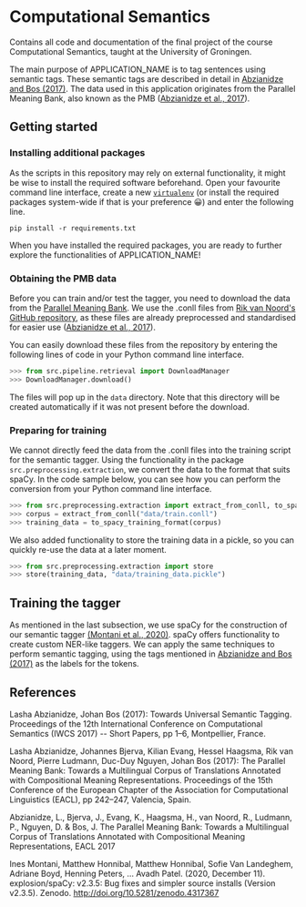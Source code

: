 # Computational Semantics
Contains all code and documentation of the final project of the course
 Computational Semantics, taught at the University of Groningen.
 
The main purpose of APPLICATION_NAME is to tag sentences using
 semantic tags. These semantic tags are described in detail in [Abzianidze and Bos (2017)](https://www.aclweb.org/anthology/W17-6901.pdf).
 The data used in this application originates from the Parallel Meaning
  Bank, also known as the PMB ([Abzianidze et al., 2017](https://www.aclweb.org/anthology/E17-2039.pdf)).

## Getting started

### Installing additional packages

As the scripts in this repository may rely on external functionality,
it might be wise to install the required software beforehand. Open your
 favourite command line interface, create a new [`virtualenv`](
 https://docs.python.org/3/library/venv.html) (or
 install the required packages system-wide if that is your preference 😀)
 and enter the following line.
 
 ```shell script
pip install -r requirements.txt
```

When you have installed the required packages, you are ready to further
explore the functionalities of APPLICATION_NAME!


### Obtaining the PMB data

Before you can train and/or test the tagger, you need to download the
 data from the [Parallel Meaning Bank](https://pmb.let.rug.nl/). We use
  the .conll files from [Rik van Noord's](http://www.rikvannoord.nl/)
   [GitHub repository](https://github.com/RikVN/DRS_parsing), as these
    files are already preprocessed and standardised for easier use
     ([Abzianidze et al., 2017](https://www.aclweb.org/anthology/E17-2039.pdf)).
    
You can easily download these files from the repository by entering the
following lines of code in your Python command line interface.

```python
>>> from src.pipeline.retrieval import DownloadManager
>>> DownloadManager.download()
```

The files will pop up in the `data` directory. Note that this directory
will be created automatically if it was not present before the download.

### Preparing for training

We cannot directly feed the data from the .conll files into the training
script for the semantic tagger. Using the functionality in
the package `src.preprocessing.extraction`, we convert the data
to the format that suits spaCy. In the code sample below, you can see 
how you can perform the conversion from your Python command line interface.

```python
>>> from src.preprocessing.extraction import extract_from_conll, to_spacy_training_format
>>> corpus = extract_from_conll("data/train.conll")
>>> training_data = to_spacy_training_format(corpus)
```

We also added functionality to store the training data in a pickle,
so you can quickly re-use the data at a later moment.

```python
>>> from src.preprocessing.extraction import store
>>> store(training_data, "data/training_data.pickle")
```

## Training the tagger

As mentioned in the last subsection, we use spaCy for the construction
of our semantic tagger [(Montani et al., 2020)](https://doi.org/10.5281/zenodo.1212303). spaCy offers functionality to create custom NER-like taggers.
We can apply the same techniques to perform semantic tagging, using the
tags mentioned in [Abzianidze and Bos (2017)](https://www.aclweb.org/anthology/W17-6901.pdf)
as the labels for the tokens.

## References

Lasha Abzianidze, Johan Bos (2017): Towards Universal Semantic Tagging. Proceedings of the 12th International Conference on Computational Semantics (IWCS 2017) -- Short Papers, pp 1–6, Montpellier, France.

Lasha Abzianidze, Johannes Bjerva, Kilian Evang, Hessel Haagsma, Rik van Noord, Pierre Ludmann, Duc-Duy Nguyen, Johan Bos (2017): The Parallel Meaning Bank: Towards a Multilingual Corpus of Translations Annotated with Compositional Meaning Representations. Proceedings of the 15th Conference of the European Chapter of the Association for Computational Linguistics (EACL), pp 242–247, Valencia, Spain.

Abzianidze, L., Bjerva, J., Evang, K., Haagsma, H., van Noord, R., Ludmann, P., Nguyen, D. & Bos, J. The Parallel Meaning Bank: Towards a Multilingual Corpus of Translations Annotated with Compositional Meaning Representations, EACL 2017

Ines Montani, Matthew Honnibal, Matthew Honnibal, Sofie Van Landeghem, Adriane Boyd, Henning Peters, … Avadh Patel. (2020, December 11). explosion/spaCy: v2.3.5: Bug fixes and simpler source installs (Version v2.3.5). Zenodo. http://doi.org/10.5281/zenodo.4317367